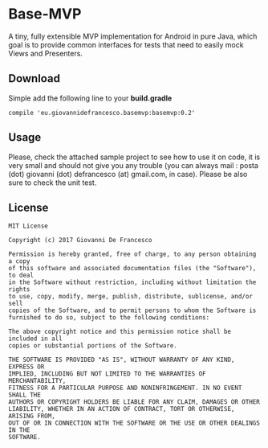 # Base-MVP
A tiny, fully extensible MVP implementation for Android in pure Java, which goal is to provide
common interfaces for tests that need to easily mock Views and Presenters.

## Download

Simple add the following line to your **build.gradle**

`compile 'eu.giovannidefrancesco.basemvp:basemvp:0.2'`

## Usage

Please, check the attached sample project to see how to use it on code, it is very small and 
should not give you any trouble (you can always mail : posta (dot) giovanni (dot) 
defrancesco (at) gmail.com, in case).
Please be also sure to check the unit test.

## License

```
MIT License

Copyright (c) 2017 Giovanni De Francesco

Permission is hereby granted, free of charge, to any person obtaining a copy
of this software and associated documentation files (the "Software"), to deal
in the Software without restriction, including without limitation the rights
to use, copy, modify, merge, publish, distribute, sublicense, and/or sell
copies of the Software, and to permit persons to whom the Software is
furnished to do so, subject to the following conditions:

The above copyright notice and this permission notice shall be included in all
copies or substantial portions of the Software.

THE SOFTWARE IS PROVIDED "AS IS", WITHOUT WARRANTY OF ANY KIND, EXPRESS OR
IMPLIED, INCLUDING BUT NOT LIMITED TO THE WARRANTIES OF MERCHANTABILITY,
FITNESS FOR A PARTICULAR PURPOSE AND NONINFRINGEMENT. IN NO EVENT SHALL THE
AUTHORS OR COPYRIGHT HOLDERS BE LIABLE FOR ANY CLAIM, DAMAGES OR OTHER
LIABILITY, WHETHER IN AN ACTION OF CONTRACT, TORT OR OTHERWISE, ARISING FROM,
OUT OF OR IN CONNECTION WITH THE SOFTWARE OR THE USE OR OTHER DEALINGS IN THE
SOFTWARE.

```

